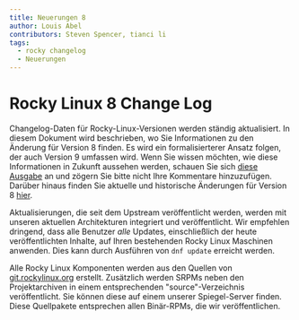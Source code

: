 ```yaml
---
title: Neuerungen 8
author: Louis Abel
contributors: Steven Spencer, tianci li
tags:
  - rocky changelog
  - Neuerungen
---
```


# Rocky Linux 8 Change Log

Changelog-Daten für Rocky-Linux-Versionen werden ständig aktualisiert. In diesem Dokument wird beschrieben, wo Sie Informationen zu den Änderung für Version 8 finden. Es wird ein formalisierterer Ansatz folgen, der auch Version 9 umfassen wird. Wenn Sie wissen möchten, wie diese Informationen in Zukunft aussehen werden, schauen Sie sich [diese Ausgabe](https://github.com/rocky-linux/peridot/issues/9) an und zögern Sie bitte nicht Ihre Kommentare hinzuzufügen. Darüber hinaus finden Sie aktuelle und historische Änderungen für Version 8 [hier](https://errata.build.resf.org/).

Aktualisierungen, die seit dem Upstream veröffentlicht werden, werden mit unseren aktuellen Architekturen integriert und veröffentlicht. Wir empfehlen dringend, dass alle Benutzer *alle* Updates, einschließlich der heute veröffentlichten Inhalte, auf Ihren bestehenden Rocky Linux Maschinen anwenden. Dies kann durch Ausführen von `dnf update` erreicht werden.

Alle Rocky Linux Komponenten werden aus den Quellen von [git.rockylinux.org](https://git.rockylinux.org) erstellt. Zusätzlich werden SRPMs neben den Projektarchiven in einem entsprechenden "source"-Verzeichnis veröffentlicht. Sie können diese auf einem unserer Spiegel-Server finden. Diese Quellpakete entsprechen allen Binär-RPMs, die wir veröffentlichen.
